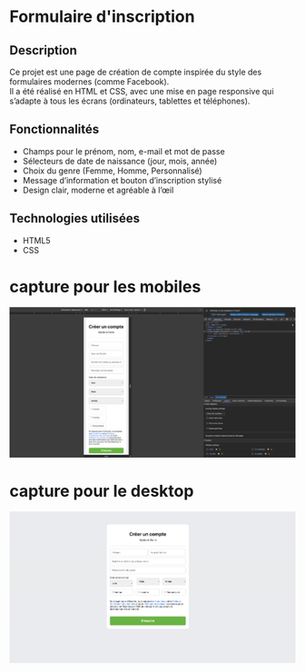 # Formulaire d'inscription

##  Description
Ce projet est une page de création de compte inspirée du style des formulaires modernes (comme Facebook).  
Il a été réalisé en HTML et CSS, avec une mise en page responsive qui s’adapte à tous les écrans (ordinateurs, tablettes et téléphones).

## Fonctionnalités
- Champs pour le prénom, nom, e-mail et mot de passe  
- Sélecteurs de date de naissance (jour, mois, année)  
- Choix du genre (Femme, Homme, Personnalisé)  
- Message d’information et bouton d’inscription stylisé  
- Design clair, moderne et agréable à l’œil  

## Technologies utilisées
- HTML5
- CSS

# capture pour les mobiles
![mobile](./Assets/Mobile.png)

# capture pour le desktop
![desktop](./Assets/desktop.png)
